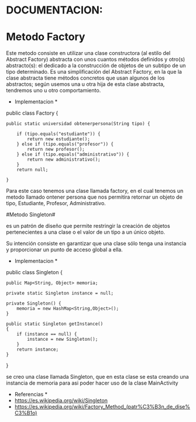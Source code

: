 # DOCUMENTACION: #

# Metodo Factory #

Este metodo consiste en utilizar una clase constructora (al estilo del Abstract Factory) abstracta con unos
cuantos métodos definidos y otro(s) abstracto(s): el dedicado a la construcción de objetos de un subtipo de 
un tipo determinado. Es una simplificación del Abstract Factory, en la que la clase abstracta tiene métodos
concretos que usan algunos de los abstractos; según usemos una u otra hija de esta clase abstracta, tendremos
uno u otro comportamiento.

* Implementacion *

 public class Factory {


    public static universidad obtenerpersona(String tipo) {

        if (tipo.equals("estudiante")) {
            return new estudiante();
        } else if (tipo.equals("profesor")) {
            return new profesor();
        } else if (tipo.equals("administrativo")) {
            return new administrativo();
        }
        return null;

    }


    
Para este caso tenemos una clase llamada factory, en el cual tenemos un metodo llamado ontener persona
que nos permitira retornar un objeto de tipo, Estudiante, Profesor, Administrativo.
    
#Metodo Singleton#
    
es un patrón de diseño que permite restringir la creación de objetos pertenecientes a una clase o el valor de un 
tipo a un único objeto.

Su intención consiste en garantizar que una clase sólo tenga una instancia y proporcionar un punto de acceso global a ella.

* Implementacion *

public class Singleton {

    public Map<String, Object> memoria;

    private static Singleton instance = null;

    private Singleton() {
        memoria = new HashMap<String,Object>();
    }

    public static Singleton getInstance()
    {
        if (instance == null) {
            instance = new Singleton();
        }
        return instance;
    }


}

se creo una clase llamada Singleton, que en esta clase se esta creando una instancia de memoria para asi poder hacer uso de 
la clase MainActivity

* Referencias *
* https://es.wikipedia.org/wiki/Singleton
* https://es.wikipedia.org/wiki/Factory_Method_(patr%C3%B3n_de_dise%C3%B1o)

